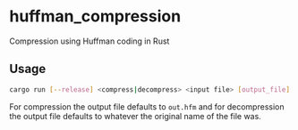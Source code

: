 # huffman_compression

Compression using Huffman coding in Rust

## Usage

```sh
cargo run [--release] <compress|decompress> <input file> [output_file]
```

For compression the output file defaults to `out.hfm` and for decompression the output file defaults to whatever the original name of the file was.
